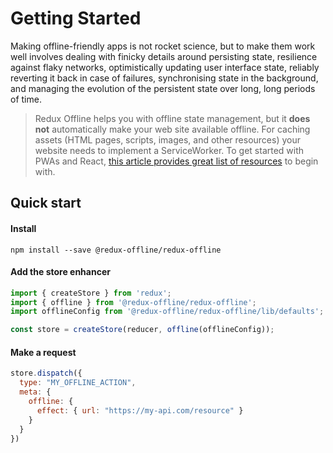 # Getting Started

Making offline-friendly apps is not rocket science, but to make them work well involves dealing with finicky details around persisting state, resilience against flaky networks, optimistically updating user interface state, reliably reverting it back in case of failures, synchronising state in the background, and managing the evolution of the persistent state over long, long periods of time.

> Redux Offline helps you with offline state management, but it **does not** automatically make your web site available offline. For caching assets (HTML pages, scripts, images, and other resources) your website needs to implement a ServiceWorker. To get started with PWAs and React, [this article provides great list of resources](https://medium.com/@addyosmani/progressive-web-apps-with-react-js-part-3-offline-support-and-network-resilience-c84db889162c) to begin with.

## Quick start

#### Install

```
npm install --save @redux-offline/redux-offline
```

#### Add the store enhancer

```js
import { createStore } from 'redux';
import { offline } from '@redux-offline/redux-offline';
import offlineConfig from '@redux-offline/redux-offline/lib/defaults';

const store = createStore(reducer, offline(offlineConfig));
```

#### Make a request

```js
store.dispatch({
  type: "MY_OFFLINE_ACTION",
  meta: {
    offline: {
      effect: { url: "https://my-api.com/resource" }
    }
  }
})
```
